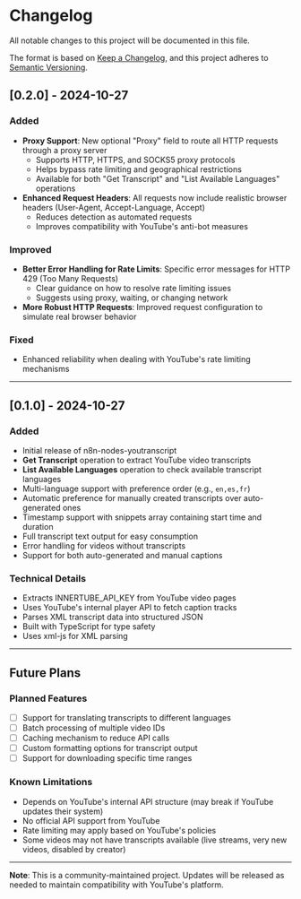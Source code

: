 # Changelog

All notable changes to this project will be documented in this file.

The format is based on [Keep a Changelog](https://keepachangelog.com/en/1.0.0/),
and this project adheres to [Semantic Versioning](https://semver.org/spec/v2.0.0.html).

## [0.2.0] - 2024-10-27

### Added
- **Proxy Support**: New optional "Proxy" field to route all HTTP requests through a proxy server
  - Supports HTTP, HTTPS, and SOCKS5 proxy protocols
  - Helps bypass rate limiting and geographical restrictions
  - Available for both "Get Transcript" and "List Available Languages" operations
- **Enhanced Request Headers**: All requests now include realistic browser headers (User-Agent, Accept-Language, Accept)
  - Reduces detection as automated requests
  - Improves compatibility with YouTube's anti-bot measures

### Improved
- **Better Error Handling for Rate Limits**: Specific error messages for HTTP 429 (Too Many Requests)
  - Clear guidance on how to resolve rate limiting issues
  - Suggests using proxy, waiting, or changing network
- **More Robust HTTP Requests**: Improved request configuration to simulate real browser behavior

### Fixed
- Enhanced reliability when dealing with YouTube's rate limiting mechanisms

---

## [0.1.0] - 2024-10-27

### Added
- Initial release of n8n-nodes-youtranscript
- **Get Transcript** operation to extract YouTube video transcripts
- **List Available Languages** operation to check available transcript languages
- Multi-language support with preference order (e.g., `en,es,fr`)
- Automatic preference for manually created transcripts over auto-generated ones
- Timestamp support with snippets array containing start time and duration
- Full transcript text output for easy consumption
- Error handling for videos without transcripts
- Support for both auto-generated and manual captions

### Technical Details
- Extracts INNERTUBE_API_KEY from YouTube video pages
- Uses YouTube's internal player API to fetch caption tracks
- Parses XML transcript data into structured JSON
- Built with TypeScript for type safety
- Uses xml-js for XML parsing

---

## Future Plans

### Planned Features
- [ ] Support for translating transcripts to different languages
- [ ] Batch processing of multiple video IDs
- [ ] Caching mechanism to reduce API calls
- [ ] Custom formatting options for transcript output
- [ ] Support for downloading specific time ranges

### Known Limitations
- Depends on YouTube's internal API structure (may break if YouTube updates their system)
- No official API support from YouTube
- Rate limiting may apply based on YouTube's policies
- Some videos may not have transcripts available (live streams, very new videos, disabled by creator)

---

**Note**: This is a community-maintained project. Updates will be released as needed to maintain compatibility with YouTube's platform.
